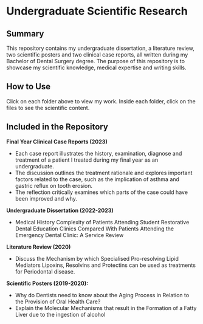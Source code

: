 # Undergraduate Scientific Research

## Summary
This repository contains my undergraduate dissertation, a literature review, two scientific posters and two clinical case reports, all written during my Bachelor of Dental Surgery degree. The purpose of this repository is to showcase my scientific knowledge, medical expertise and writing skills. 

## How to Use
Click on each folder above to view my work. Inside each folder, click on the files to see the scientific content.

## Included in the Repository

**Final Year Clinical Case Reports (2023)**
- Each case report illustrates the history, examination, diagnose and treatment of a patient I treated during my final year as an undergraduate.
- The discussion outlines the treatment rationale and explores important factors related to the case, such as the implication of asthma and gastric reflux on tooth erosion.
- The reflection critically examines which parts of the case could have been improved and why.

**Undergraduate Dissertation (2022-2023)**
- Medical History Complexity of Patients Attending Student Restorative Dental Education Clinics Compared With Patients Attending the Emergency Dental Clinic: A Service Review

**Literature Review (2020)**
- Discuss the Mechanism by which Specialised Pro-resolving Lipid Mediators Lipoxins, Resolvins and Protectins can be used as treatments for Periodontal disease.

**Scientific Posters (2019-2020):**
- Why do Dentists need to know about the Aging Process in Relation to the Provision of Oral Health Care?
- Explain the Molecular Mechanisms that result in the Formation of a Fatty Liver due to the ingestion of alcohol


